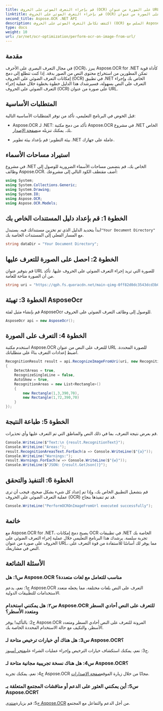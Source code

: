 ```yaml
---
title: قم بإجراء التعرف الضوئي على الحروف (OCR) على الصورة من عنوان URL في التعرف على الصور (OCR).
linktitle: قم بإجراء التعرف الضوئي على الحروف (OCR) على الصورة من عنوان URL في التعرف على الصور (OCR).
second_title: Aspose.OCR .NET API
description: اكتشف تكامل التعرف الضوئي على الحروف (OCR) السلس مع Aspose.OCR لـ .NET. التعرف على النص من الصور بدقة.
type: docs
weight: 10
url: /ar/net/ocr-optimization/perform-ocr-on-image-from-url/
---
```

## مقدمة

في مجال التعرف البصري على الأحرف (OCR)، يبرز Aspose.OCR for .NET كأداة قوية تمكن المطورين من استخراج محتوى النص من الصور بدقة. إذا كنت تتطلع إلى دمج إمكانات التعرف الضوئي على الحروف (OCR) في تطبيق .NET الخاص بك وإجراء التعرف على النص بسهولة، فسيرشدك هذا الدليل خطوة بخطوة خلال عملية إجراء التعرف الضوئي على الحروف (OCR) على صورة من عنوان URL.

## المتطلبات الأساسية

قبل الخوض في البرنامج التعليمي، تأكد من توفر المتطلبات الأساسية التالية:

-  Aspose.OCR لـ .NET: تأكد من دمج مكتبة Aspose.OCR في مشروع .NET الخاص بك. يمكنك تنزيله من[صفحة الإصدار](https://releases.aspose.com/ocr/net/).

- بيئة التطوير: قم بإعداد بيئة تطوير .NET عاملة على جهازك.

## استيراد مساحات الأسماء

في مشروع .NET الخاص بك، قم بتضمين مساحات الأسماء الضرورية للوصول إلى وظائف Aspose.OCR. أضف مقتطف الكود التالي إلى مشروعك:

```csharp
using System;
using System.Collections.Generic;
using System.Drawing;
using System.IO;
using Aspose.OCR;
using Aspose.OCR.Models;
```

## الخطوة 1: قم بإعداد دليل المستندات الخاص بك

 ابدأ بتحديد الدليل الذي تم تخزين مستنداتك فيه. يستبدل`"Your Document Directory"` مع المسار الفعلي إلى المستندات الخاصة بك.

```csharp
string dataDir = "Your Document Directory";
```

## الخطوة 2: احصل على الصورة للتعرف عليها

قم بتوفير عنوان URL للصورة التي تريد إجراء التعرف الضوئي على الحروف عليها. تأكد من أن الصورة متاحة للعامة.

```csharp
string uri = "https://qph.fs.quoracdn.net/main-qimg-0ff82d0dc3543dcd3b06028f5476c2e4";
```

## الخطوة 3: تهيئة AsposeOcr

قم بإنشاء مثيل لفئة AsposeOcr للوصول إلى وظائف التعرف الضوئي على الحروف.

```csharp
AsposeOcr api = new AsposeOcr();
```

## الخطوة 4: التعرف على الصورة

استخدم مكتبة Aspose.OCR للتعرف على النص من عنوان URL للصورة المحددة. اضبط إعدادات التعرف بناءً على متطلباتك.

```csharp
RecognitionResult result = api.RecognizeImageFromUri(uri, new RecognitionSettings
{
    DetectAreas = true,
    RecognizeSingleLine = false,
    AutoSkew = true,
    RecognitionAreas = new List<Rectangle>()
    {
        new Rectangle(1,3,390,70),
        new Rectangle(1,72,390,70)
    }
});
```

## الخطوة 5: طباعة النتيجة

قم بعرض نتيجة التعرف، بما في ذلك النص والمناطق التي تم التعرف عليها وأي تحذيرات.

```csharp
Console.WriteLine($"Text:\n {result.RecognitionText}");
Console.WriteLine("Areas:");
result.RecognitionAreasText.ForEach(a => Console.WriteLine($"{a}"));
Console.WriteLine("Warnings:");
result.Warnings.ForEach(w => Console.WriteLine($"{w}"));
Console.WriteLine($"JSON: {result.GetJson()}");
```

## الخطوة 6: التنفيذ والتحقق

قم بتشغيل التطبيق الخاص بك، وإذا تم إعداد كل شيء بشكل صحيح، فيجب أن ترى عملية التعرف الضوئي على الحروف (OCR) قد تم تنفيذها بنجاح.

```csharp
Console.WriteLine("PerformOCROnImageFromUrl executed successfully");
```

## خاتمة

مع Aspose.OCR for .NET، يصبح دمج إمكانات OCR في تطبيقات .NET الخاصة بك تجربة سلسة. يرشدك هذا البرنامج التعليمي خلال عملية إجراء التعرف الضوئي على الحروف على صورة من عنوان URL، مما يوفر لك أساسًا للاستفادة من قوة التعرف على النص في مشاريعك.

## الأسئلة الشائعة

### س1: هل Aspose.OCR مناسب للتعامل مع لغات متعددة؟

ج1: نعم، يدعم Aspose.OCR التعرف على النص بلغات مختلفة، مما يجعله متعدد الاستخدامات للتطبيقات الدولية.

### س٢: هل يمكنني استخدام Aspose.OCR للتعرف على النص أحادي السطر ومتعدد الأسطر؟

ج2: بالتأكيد! يوفر Aspose.OCR المرونة للتعرف على النص أحادي السطر ومتعدد الأسطر، والتكيف مع حالة الاستخدام المحددة الخاصة بك.

### س3: هل هناك أي خيارات ترخيص متاحة لـ Aspose.OCR؟

 ج3: نعم، يمكنك استكشاف خيارات الترخيص وإجراء عمليات الشراء على[متجر أسبوز](https://purchase.aspose.com/buy).

### س4: هل هناك نسخة تجريبية مجانية متاحة لـ Aspose.OCR؟

 ج4: نعم، يمكنك تجربة Aspose.OCR مجانًا من خلال زيارة الموقع[صفحة الإصدارات](https://releases.aspose.com/).

### س5: أين يمكنني العثور على الدعم أو مناقشات المجتمع المتعلقة بـ Aspose.OCR؟

 ج5: قم بزيارة[منتدى Aspose.OCR](https://forum.aspose.com/c/ocr/16) من أجل الدعم والتفاعل مع المجتمع.
